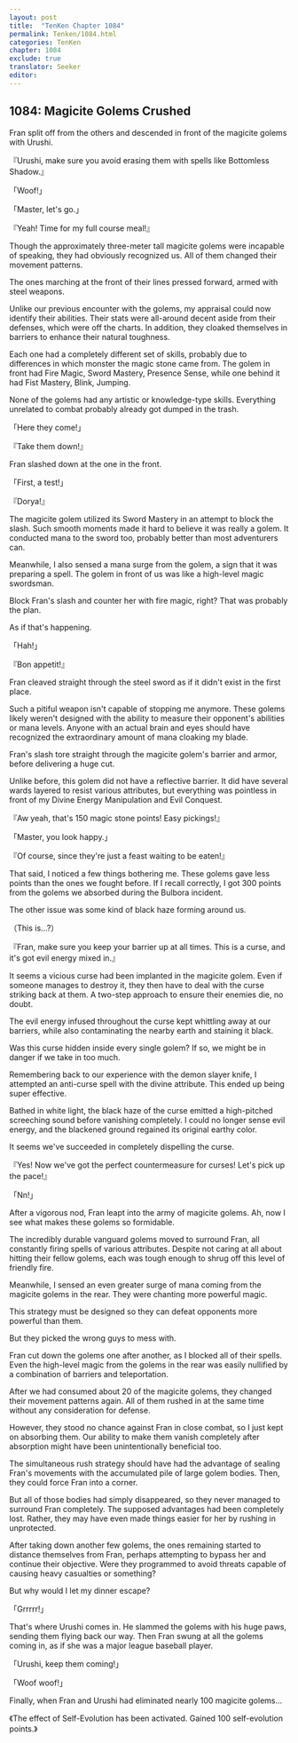```yaml
---
layout: post
title:  "TenKen Chapter 1084"
permalink: Tenken/1084.html
categories: TenKen
chapter: 1084
exclude: true
translator: Seeker
editor: 
---
```

<h2>1084: Magicite Golems Crushed</h2>

Fran split off from the others and descended in front of the magicite golems with Urushi.

『Urushi, make sure you avoid erasing them with spells like Bottomless Shadow.』

「Woof!」

「Master, let's go.」

『Yeah! Time for my full course meal!』

Though the approximately three-meter tall magicite golems were incapable of speaking, they had obviously recognized us. All of them changed their movement patterns.

The ones marching at the front of their lines pressed forward, armed with steel weapons.

Unlike our previous encounter with the golems, my appraisal could now identify their abilities. Their stats were all-around decent aside from their defenses, which were off the charts. In addition, they cloaked themselves in barriers to enhance their natural toughness.

Each one had a completely different set of skills, probably due to differences in which monster the magic stone came from. The golem in front had Fire Magic, Sword Mastery, Presence Sense, while one behind it had Fist Mastery, Blink, Jumping.

None of the golems had any artistic or knowledge-type skills. Everything unrelated to combat probably already got dumped in the trash.

「Here they come!」

『Take them down!』

Fran slashed down at the one in the front.

「First, a test!」

『Dorya!』

The magicite golem utilized its Sword Mastery in an attempt to block the slash. Such smooth moments made it hard to believe it was really a golem. It conducted mana to the sword too, probably better than most adventurers can.

Meanwhile, I also sensed a mana surge from the golem, a sign that it was preparing a spell. The golem in front of us was like a high-level magic swordsman.

Block Fran's slash and counter her with fire magic, right? That was probably the plan.

As if that's happening.

「Hah!」

『Bon appetit!』

Fran cleaved straight through the steel sword as if it didn't exist in the first place.

Such a pitiful weapon isn't capable of stopping me anymore. These golems likely weren't designed with the ability to measure their opponent's abilities or mana levels. Anyone with an actual brain and eyes should have recognized the extraordinary amount of mana cloaking my blade.

Fran's slash tore straight through the magicite golem's barrier and armor, before delivering a huge cut.

Unlike before, this golem did not have a reflective barrier. It did have several wards layered to resist various attributes, but everything was pointless in front of my Divine Energy Manipulation and Evil Conquest.

『Aw yeah, that's 150 magic stone points! Easy pickings!』

「Master, you look happy.」

『Of course, since they're just a feast waiting to be eaten!』

That said, I noticed a few things bothering me. These golems gave less points than the ones we fought before. If I recall correctly, I got 300 points from the golems we absorbed during the Bulbora incident.

The other issue was some kind of black haze forming around us.

（This is...?）

『Fran, make sure you keep your barrier up at all times. This is a curse, and it's got evil energy mixed in.』

It seems a vicious curse had been implanted in the magicite golem. Even if someone manages to destroy it, they then have to deal with the curse striking back at them. A two-step approach to ensure their enemies die, no doubt.

The evil energy infused throughout the curse kept whittling away at our barriers, while also contaminating the nearby earth and staining it black.

Was this curse hidden inside every single golem? If so, we might be in danger if we take in too much.

Remembering back to our experience with the demon slayer knife, I attempted an anti-curse spell with the divine attribute. This ended up being super effective.

Bathed in white light, the black haze of the curse emitted a high-pitched screeching sound before vanishing completely. I could no longer sense evil energy, and the blackened ground regained its original earthy color.

It seems we've succeeded in completely dispelling the curse.

『Yes! Now we've got the perfect countermeasure for curses! Let's pick up the pace!』

「Nn!」

After a vigorous nod, Fran leapt into the army of magicite golems. Ah, now I see what makes these golems so formidable.

The incredibly durable vanguard golems moved to surround Fran, all constantly firing spells of various attributes. Despite not caring at all about hitting their fellow golems, each was tough enough to shrug off this level of friendly fire.

Meanwhile, I sensed an even greater surge of mana coming from the magicite golems in the rear. They were chanting more powerful magic.

This strategy must be designed so they can defeat opponents more powerful than them.

But they picked the wrong guys to mess with.

Fran cut down the golems one after another, as I blocked all of their spells. Even the high-level magic from the golems in the rear was easily nullified by a combination of barriers and teleportation.

After we had consumed about 20 of the magicite golems, they changed their movement patterns again. All of them rushed in at the same time without any consideration for defense.

However, they stood no chance against Fran in close combat, so I just kept on absorbing them. Our ability to make them vanish completely after absorption might have been unintentionally beneficial too.

The simultaneous rush strategy should have had the advantage of sealing Fran's movements with the accumulated pile of large golem bodies. Then, they could force Fran into a corner.

But all of those bodies had simply disappeared, so they never managed to surround Fran completely. The supposed advantages had been completely lost. Rather, they may have even made things easier for her by rushing in unprotected.

After taking down another few golems, the ones remaining started to distance themselves from Fran, perhaps attempting to bypass her and continue their objective. Were they programmed to avoid threats capable of causing heavy casualties or something?

But why would I let my dinner escape?

「Grrrrr!」

That's where Urushi comes in. He slammed the golems with his huge paws, sending them flying back our way. Then Fran swung at all the golems coming in, as if she was a major league baseball player.

「Urushi, keep them coming!」

「Woof woof!」

Finally, when Fran and Urushi had eliminated nearly 100 magicite golems...

《The effect of Self-Evolution has been activated. Gained 100 self-evolution points.》



